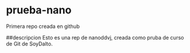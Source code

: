 # prueba-nano
Primera repo creada en github

##descripcion
Esto es una rep de nanoddvj, creada como pruba de curso de Git de SoyDalto.
